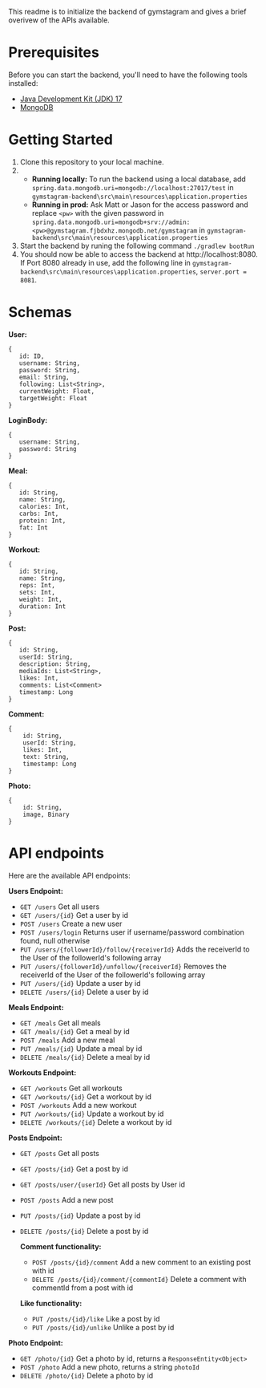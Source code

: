 This readme is to initialize the backend of gymstagram and gives a brief overivew of the APIs available. 

# Prerequisites
Before you can start the backend, you'll need to have the following tools installed:

- [Java Development Kit (JDK) 17](https://www.oracle.com/ca-en/java/technologies/downloads/#java17)
- [MongoDB](https://www.mongodb.com/try/download/community-kubernetes-operator)

# Getting Started

1) Clone this repository to your local machine.
2) - **Running locally:** To run the backend using a local database, add ```spring.data.mongodb.uri=mongodb://localhost:27017/test``` in ```gymstagram-backend\src\main\resources\application.properties```
   - **Running in prod:** Ask Matt or Jason for the access password and replace ```<pw>``` with the given password in ```spring.data.mongodb.uri=mongodb+srv://admin:<pw>@gymstagram.fjbdxhz.mongodb.net/gymstagram``` in ```gymstagram-backend\src\main\resources\application.properties```
3) Start the backend by runing the following command  ```./gradlew bootRun```
4) You should now be able to access the backend at http://localhost:8080. If Port 8080 already in use, add the following line in ```gymstagram-backend\src\main\resources\application.properties```, ```server.port = 8081```.


# Schemas

**User:**
```
{
   id: ID,
   username: String,
   password: String,
   email: String,
   following: List<String>,
   currentWeight: Float,
   targetWeight: Float
}
```

**LoginBody:**
```
{
   username: String,
   password: String
}
```

**Meal:**
```
{
   id: String,
   name: String,
   calories: Int,
   carbs: Int,
   protein: Int,
   fat: Int
}
```

**Workout:**
```
{
   id: String,
   name: String,
   reps: Int,
   sets: Int,
   weight: Int,
   duration: Int
}
```

**Post:**
```
{
   id: String,
   userId: String,
   description: String,
   mediaIds: List<String>,
   likes: Int,
   comments: List<Comment>
   timestamp: Long
}
```

**Comment:**
```
{
    id: String,
    userId: String,
    likes: Int,
    text: String,
    timestamp: Long
}
```

**Photo:**
```
{
    id: String,
    image, Binary
}
```
# API endpoints

Here are the available API endpoints:

**Users Endpoint:**

- ```GET /users``` Get all users
- ```GET /users/{id}``` Get a user by id
- ```POST /users``` Create a new user 
- ```POST /users/login``` Returns user if username/password combination found, null otherwise
- ```PUT /users/{followerId}/follow/{receiverId}``` Adds the receiverId to the User of the followerId's following array
- ```PUT /users/{followerId}/unfollow/{receiverId}``` Removes the receiverId of the User of the followerId's following array
- ```PUT /users/{id}``` Update a user by id
- ```DELETE /users/{id}``` Delete a user by id

**Meals Endpoint:**
- ```GET /meals``` Get all meals
- ```GET /meals/{id}``` Get a meal by id
- ```POST /meals``` Add a new meal
- ```PUT /meals/{id}``` Update a meal by id
- ```DELETE /meals/{id}``` Delete a meal by id

**Workouts Endpoint:**
- ```GET /workouts``` Get all workouts
- ```GET /workouts/{id}``` Get a workout by id
- ```POST /workouts``` Add a new workout
- ```PUT /workouts/{id}``` Update a workout by id
- ```DELETE /workouts/{id}``` Delete a workout by id

**Posts Endpoint:**
- ```GET /posts``` Get all posts
- ```GET /posts/{id}``` Get a post by id
- ```GET /posts/user/{userId}``` Get all posts by User id
- ```POST /posts``` Add a new post
- ```PUT /posts/{id}``` Update a post by id
- ```DELETE /posts/{id}``` Delete a post by id

   **Comment functionality:**

   - ```POST /posts/{id}/comment``` Add a new comment to an existing post with id
   - ```DELETE /posts/{id}/comment/{commentId}``` Delete a comment with commentId from a post with id

   **Like functionality:**

   - ```PUT /posts/{id}/like``` Like a post by id
   - ```PUT /posts/{id}/unlike``` Unlike a post by id
   
**Photo Endpoint:**
- ```GET /photo/{id}``` Get a photo by id, returns a ```ResponseEntity<Object>```
- ```POST /photo``` Add a new photo, returns a string ```photoId``` 
- ```DELETE /photo/{id}``` Delete a photo by id
